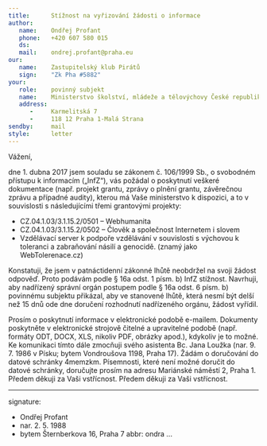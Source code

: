 ```yaml
---
title:      Stížnost na vyřizování žádosti o informace
author:
   name:    Ondřej Profant
   phone:   +420 607 580 015
   ds:      
   mail:    ondrej.profant@praha.eu
our:
   name:    Zastupitelský klub Pirátů
   sign:    "Zk Pha #5882"
your:
   role:    povinný subjekt
   name:    Ministerstvo školství, mládeže a tělovýchovy České republiky
   address:
      -     Karmelitská 7
      -     118 12 Praha 1-Malá Strana
sendby:     mail
style:      letter
---
```


Vážení,

dne 1. dubna 2017 jsem souladu se zákonem č. 106/1999 Sb., o svobodném přístupu k informacím („InfZ“), vás požádal o poskytnutí veškeré dokumentace (např. projekt grantu, zprávy o plnění grantu, závěrečnou zprávu a případné audity), kterou má Vaše ministerstvo k dispozici, a to v souvislosti s následujícími třemi grantovými projekty:

* CZ.04.1.03/3.1­.15.2/0501 – Webhumanita
* CZ.04.1.03/3.1­.15.2/0502 – Člověk a společnost Internetem i slovem
* Vzdělávací server k podpoře vzdělávání v souvislosti s výchovou k toleranci a zabraňování násilí a genocidě. (znamý jako WebTolerenace.cz)

Konstatuji, že jsem v patnáctidenní zákonné lhůtě neobdržel na svoji žádost odpověď. Proto podávám podle § 16a odst. 1 písm. b) InfZ stížnost. Navrhuji, aby nadřízený správní orgán postupem podle § 16a odst. 6 písm. b) povinnému subjektu přikázal, aby ve stanovené lhůtě, která nesmí být delší než 15 dnů ode dne doručení rozhodnutí nadřízeného orgánu, žádost vyřídil.

Prosím o poskytnutí informace v elektronické podobě e-mailem. Dokumenty poskytněte v elektronické strojově čitelné a upravitelné podobě (např. formáty ODT, DOCX, XLS, nikoliv PDF, obrázky apod.), kdykoliv je to možné. Ke komunikaci tímto dále zmocňuji svého asistenta Bc. Jana Loužka (nar. 9. 7. 1986 v Písku; bytem Vondroušova 1198, Praha 17). Žádám o doručování do datové schránky 4memzkm. Písemnosti, které není možné doručit do datové schránky, doručujte prosím na adresu Mariánské náměstí 2, Praha 1. Předem děkuji za Vaši vstřícnost. Předem děkuji za Vaši vstřícnost.

---
signature:
- Ondřej Profant
- nar. 2. 5. 1988
- bytem Šternberkova 16, Praha 7
abbr:       ondra
...
